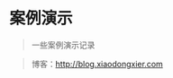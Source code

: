 <!--
 * @Date: 2020-05-28 11:59:47
 * @Author: WangYongJie
 * @e-mail: admin@xiaodongxier.com
 * @LastEditTime: 2020-05-28 15:11:22
--> 
# 案例演示

> 一些案例演示记录

> 博客：[<http://blog.xiaodongxier.com>](http://blog.xiaodongxier.com)
